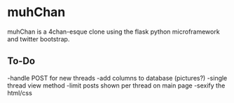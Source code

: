 muhChan
=======
muhChan is a 4chan-esque clone using the flask python microframework and twitter bootstrap.

To-Do
-----
-handle POST for new threads
-add columns to database (pictures?)
-single thread view method
-limit posts shown per thread on main page
-sexify the html/css
